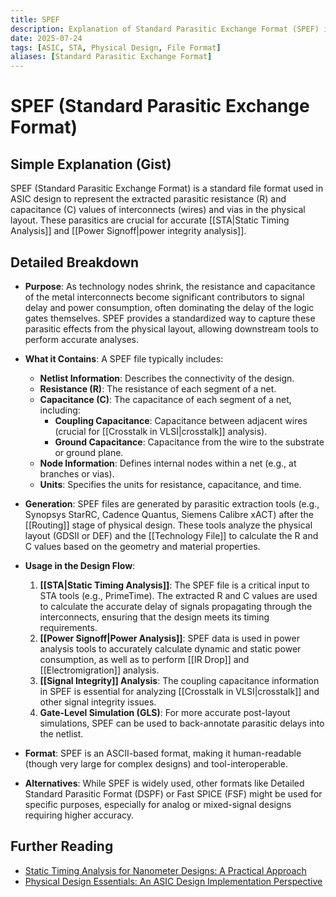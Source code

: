 ```yaml
---
title: SPEF
description: Explanation of Standard Parasitic Exchange Format (SPEF) in ASIC design.
date: 2025-07-24
tags: [ASIC, STA, Physical Design, File Format]
aliases: [Standard Parasitic Exchange Format]
---
```


# SPEF (Standard Parasitic Exchange Format)

## Simple Explanation (Gist)
SPEF (Standard Parasitic Exchange Format) is a standard file format used in ASIC design to represent the extracted parasitic resistance (R) and capacitance (C) values of interconnects (wires) and vias in the physical layout. These parasitics are crucial for accurate [[STA|Static Timing Analysis]] and [[Power Signoff|power integrity analysis]].

## Detailed Breakdown

*   **Purpose**: As technology nodes shrink, the resistance and capacitance of the metal interconnects become significant contributors to signal delay and power consumption, often dominating the delay of the logic gates themselves. SPEF provides a standardized way to capture these parasitic effects from the physical layout, allowing downstream tools to perform accurate analyses.

*   **What it Contains**: A SPEF file typically includes:
    *   **Netlist Information**: Describes the connectivity of the design.
    *   **Resistance (R)**: The resistance of each segment of a net.
    *   **Capacitance (C)**: The capacitance of each segment of a net, including:
        *   **Coupling Capacitance**: Capacitance between adjacent wires (crucial for [[Crosstalk in VLSI|crosstalk]] analysis).
        *   **Ground Capacitance**: Capacitance from the wire to the substrate or ground plane.
    *   **Node Information**: Defines internal nodes within a net (e.g., at branches or vias).
    *   **Units**: Specifies the units for resistance, capacitance, and time.

*   **Generation**: SPEF files are generated by parasitic extraction tools (e.g., Synopsys StarRC, Cadence Quantus, Siemens Calibre xACT) after the [[Routing]] stage of physical design. These tools analyze the physical layout (GDSII or DEF) and the [[Technology File]] to calculate the R and C values based on the geometry and material properties.

*   **Usage in the Design Flow**:
    1.  **[[STA|Static Timing Analysis]]**: The SPEF file is a critical input to STA tools (e.g., PrimeTime). The extracted R and C values are used to calculate the accurate delay of signals propagating through the interconnects, ensuring that the design meets its timing requirements.
    2.  **[[Power Signoff|Power Analysis]]**: SPEF data is used in power analysis tools to accurately calculate dynamic and static power consumption, as well as to perform [[IR Drop]] and [[Electromigration]] analysis.
    3.  **[[Signal Integrity]] Analysis**: The coupling capacitance information in SPEF is essential for analyzing [[Crosstalk in VLSI|crosstalk]] and other signal integrity issues.
    4.  **Gate-Level Simulation (GLS)**: For more accurate post-layout simulations, SPEF can be used to back-annotate parasitic delays into the netlist.

*   **Format**: SPEF is an ASCII-based format, making it human-readable (though very large for complex designs) and tool-interoperable.

*   **Alternatives**: While SPEF is widely used, other formats like Detailed Standard Parasitic Format (DSPF) or Fast SPICE (FSF) might be used for specific purposes, especially for analog or mixed-signal designs requiring higher accuracy.

## Further Reading

*   [Static Timing Analysis for Nanometer Designs: A Practical Approach](https://www.amazon.com/Static-Timing-Analysis-Nanometer-Designs-J-Bhasker/dp/0387719257)
*   [Physical Design Essentials: An ASIC Design Implementation Perspective](https://www.amazon.com/Physical-Design-Essentials-Implementation-Perspective/dp/0387719257)